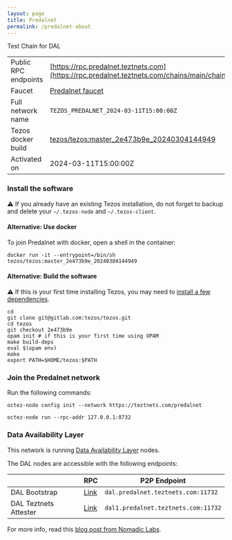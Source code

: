 ```yaml
---
layout: page
title: Predalnet
permalink: /predalnet-about
---
```


Test Chain for DAL

| | |
|-------|---------------------|
| Public RPC endpoints | [https://rpc.predalnet.teztnets.com](https://rpc.predalnet.teztnets.com/chains/main/chain_id)<br/> |
| Faucet | [Predalnet faucet](https://faucet.predalnet.teztnets.com) |
| Full network name | `TEZOS_PREDALNET_2024-03-11T15:00:00Z` |
| Tezos docker build | [tezos/tezos:master_2e473b9e_20240304144949](https://hub.docker.com/r/tezos/tezos/tags?page=1&ordering=last_updated&name=master_2e473b9e_20240304144949) |
| Activated on | 2024-03-11T15:00:00Z |





### Install the software

⚠️  If you already have an existing Tezos installation, do not forget to backup and delete your `~/.tezos-node` and `~/.tezos-client`.



#### Alternative: Use docker

To join Predalnet with docker, open a shell in the container:

```
docker run -it --entrypoint=/bin/sh tezos/tezos:master_2e473b9e_20240304144949
```

#### Alternative: Build the software

⚠️  If this is your first time installing Tezos, you may need to [install a few dependencies](https://tezos.gitlab.io/introduction/howtoget.html#setting-up-the-development-environment-from-scratch).

```
cd
git clone git@gitlab.com:tezos/tezos.git
cd tezos
git checkout 2e473b9e
opam init # if this is your first time using OPAM
make build-deps
eval $(opam env)
make
export PATH=$HOME/tezos:$PATH
```

### Join the Predalnet network

Run the following commands:

```
octez-node config init --network https://teztnets.com/predalnet

octez-node run --rpc-addr 127.0.0.1:8732
```




### Data Availability Layer

This network is running [Data Availability Layer](https://tezos.gitlab.io/shell/dal.html) nodes.


The DAL nodes are accessible with the following endpoints:

| | RPC | P2P Endpoint |
|------------|---------|--------------|
| DAL Bootstrap | [Link](https://dal-bootstrap-rpc.predalnet.teztnets.com/p2p/gossipsub/scores) | `dal.predalnet.teztnets.com:11732` |
| DAL Teztnets Attester | [Link](https://dal-attester-rpc.predalnet.teztnets.com/p2p/gossipsub/scores) | `dal1.predalnet.teztnets.com:11732` |


For more info, read this [blog post from Nomadic Labs](https://research-development.nomadic-labs.com/data-availability-layer-tezos.html).



